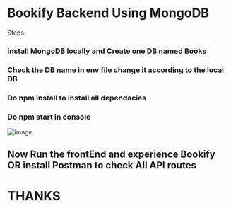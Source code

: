 # Bookify Backend Using MongoDB
Steps:
### install MongoDB locally and Create one DB named Books
### Check the DB name in env file change it according to the local DB
### Do npm install to install all dependacies
### Do npm start in console
![image](https://user-images.githubusercontent.com/106900914/207002517-6dad1a59-ed19-489f-a2d8-9bc782ef1ee2.png)

## Now Run the frontEnd and experience Bookify OR install Postman to check All API routes
# THANKS
